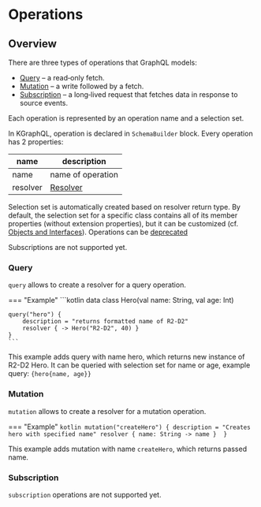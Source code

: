 # Operations

## Overview

There are three types of operations that GraphQL models:

* [Query](#query) – a read‐only fetch.
* [Mutation](#mutation) – a write followed by a fetch.
* [Subscription](#subscription) – a long‐lived request that fetches data in response to source events.

Each operation is represented by an operation name and a selection set.

In KGraphQL, operation is declared in `SchemaBuilder` block. Every operation has 2 properties:

| name     | description             |
|----------|-------------------------|
| name     | name of operation       |
| resolver | [Resolver](resolver.md) |

Selection set is automatically created based on resolver return type. By default, the selection set for a specific class
contains all of its member properties (without extension properties), but it can be customized (cf. [Objects and Interfaces](Type%20System/objects-and-interfaces.md)).
Operations can be [deprecated](deprecation.md)

Subscriptions are not supported yet.

### Query

`query` allows to create a resolver for a query operation.

=== "Example"
    ```kotlin
    data class Hero(val name: String, val age: Int)
    
    query("hero") {
        description = "returns formatted name of R2-D2"
        resolver { -> Hero("R2-D2", 40) } 
    }
    ```

This example adds query with name hero, which returns new instance of R2-D2 Hero. It can be queried with selection set
for name or age, example query: `{hero{name, age}}`

### Mutation

`mutation` allows to create a resolver for a mutation operation.

=== "Example"
    ```kotlin
    mutation("createHero") {
        description = "Creates hero with specified name"
        resolver { name: String -> name } 
    }
    ```

This example adds mutation with name `createHero`, which returns passed name.

### Subscription

`subscription` operations are not supported yet.

